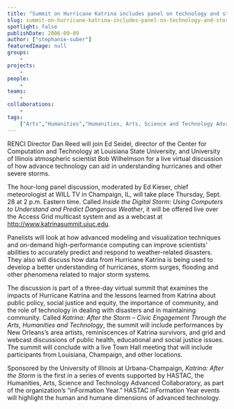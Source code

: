```yaml
---
title: "Summit on Hurricane Katrina includes panel on technology and storm prediction"
slug: summit-on-hurricane-katrina-includes-panel-on-technology-and-storm-prediction
spotlight: false
publishDate: 2006-09-09
author: ["stephanie-suber"]
featuredImage: null
groups:
    - 
projects:
    - 
people:
    - 
teams: 
    - 
collaborations:
    - 
tags:
    ["Arts","Humanities","Humanities, Arts, Science and Technology Advanced Collaboratory (HASTAC)","storm prediction"]
---
```

RENCI Director Dan Reed will join Ed Seidel, director of the Center for Computation and Technology at Louisiana State University, and University of Illinois atmospheric scientist Bob Wilhelmson for a live virtual discussion of how advance technology can aid in understanding hurricanes and other severe storms. <!--more-->

The hour-long panel discussion, moderated by Ed Kieser, chief meteorologist at WILL TV in Champaign, IL, will take place Thursday, Sept. 28 at 2 p.m. Eastern time. Called <em>Inside the Digital Storm: Using Computers to Understand and Predict Dangerous Weather</em>, it will be offered live over the Access Grid multicast system and as a webcast at http://www.katrinasummit.uiuc.edu.

Panelists will look at how advanced modeling and visualization techniques and on-demand high-performance computing can improve scientists’ abilities to accurately predict and respond to weather-related disasters. They also will discuss how data from Hurricane Katrina is being used to develop a better understanding of hurricanes, storm surges, flooding and other phenomena related to major storm systems.

The discussion is part of a three-day virtual summit that examines the impacts of Hurricane Katrina and the lessons learned from Katrina about public policy, social justice and equity, the importance of community, and the role of technology in dealing with disasters and in maintaining community. Called <em>Katrina: After the Storm – Civic Engagement Through the Arts, Humanities and Technology</em>, the summit will include performances by New Orleans’s area artists, reminiscences of Katrina survivors, and grid and webcast discussions of public health, educational and social justice issues. The summit will conclude with a live Town Hall meeting that will include participants from Louisiana, Champaign, and other locations.

Sponsored by the University of Illinois at Urbana-Champaign, <em>Katrina: After the Storm</em> is the first in a series of events supported by HASTAC, the Humanities, Arts, Science and Technology Advanced Collaboratory, as part of the organization’s “inFormation Year.” HASTAC inFormation Year events will highlight the human and humane dimensions of advanced technology.
